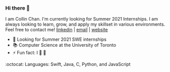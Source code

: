 ### Hi there 👋

I am Collin Chan. I'm currently looking for Summer 2021 Internships. I am  always looking to learn, grow, and apply my skillset in various environments. Feel free to contact me!
<a href="www.linkedin.com/in/chan-collin" target="_blank">linkedin</a> | <a href="chancollin5101@gmail.com" target="_blank">email</a> | <a href="https://chancollin5101.github.io" target="_blank">website</a>

- 🔨 Looking for Summer 2021 SWE internships
- 📚 Computer Science at the University of Toronto
- ⚡ Fun fact: I :green_heart: :dog:

:octocat: Languages: Swift, Java, C, Python, and JavaScript
